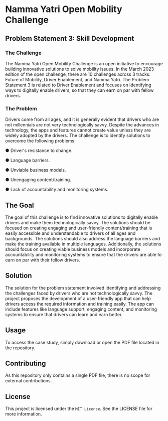 # Namma Yatri Open Mobility Challenge

## Problem Statement 3: Skill Development
### The Challenge
The Namma Yatri Open Mobility Challenge is an open initiative to encourage building innovative solutions to solve mobility issues. In the March 2023 edition of the open challenge, there are 10 challenges across 3 tracks: Future of Mobility, Driver Enablement, and Namma Yatri. The Problem Statement 3 is related to Driver Enablement and focuses on identifying ways to digitally enable drivers, so that they can earn on par with fellow drivers.

### The Problem
Drivers come from all ages, and it is generally evident that drivers who are not millennials are not very technologically savvy. Despite the advances in technology, the apps and features cannot create value unless they are widely adopted by the drivers. The challenge is to identify solutions to overcome the following problems:

● Driver's resistance to change.

● Language barriers.

● Unviable business models.

● Unengaging content/training.

● Lack of accountability and monitoring systems.


## The Goal
The goal of this challenge is to find innovative solutions to digitally enable drivers and make them technologically savvy. The solutions should be focused on creating engaging and user-friendly content/training that is easily accessible and understandable to drivers of all ages and backgrounds. The solutions should also address the language barriers and make the training available in multiple languages. Additionally, the solutions should focus on creating viable business models and incorporate accountability and monitoring systems to ensure that the drivers are able to earn on par with their fellow drivers.


## Solution
The solution for the problem statement involved identifying and addressing the challenges faced by drivers who are not technologically savvy. The project proposes the development of a user-friendly app that can help drivers access the required information and training easily. The app can include features like language support, engaging content, and monitoring systems to ensure that drivers can learn and earn better.


## Usage
To access the case study, simply download or open the PDF file located in the repository.

## Contributing
As this repository only contains a single PDF file, there is no scope for external contributions.

## License
This project is licensed under the `MIT License`. See the LICENSE file for more information.
